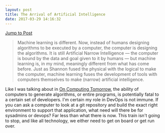 ```yaml
---
layout: post
title: The Arrival of Artificial Intelligence
date: 2017-03-29 14:16:32
---
```

[Jump to Post][1]

> Machine learning is different. Now, instead of humans designing algorithms to be executed by a computer, the computer is designing the algorithms. It is still Artificial Narrow Intelligence — the computer is bound by the data and goal given to it by humans — but machine learning is, in my mind, meaningly different from what has come before. Just as Shannon fused the physical with the logical to make the computer, machine learning fuses the development of tools with computers themselves to make (narrow) artificial intelligence.

Like I was talking about in [On Computing Tomorrow][2], the ability of computers to generate algorithms, or entire programs, is potentially fatal to a certain set of developers. I'm certain my role in DevOps is not immune. If you can ask a computer to look at a git repository and build the exact right environment to support that application, what need will there be for sysadmins or devops? Far less than what there is now. This train isn't going to stop, and like all technology, we either need to get on board or get run over. 

[1]:	https://stratechery.com/2017/the-arrival-of-artificial-intelligence/
[2]:	https://jonathanbuys.com/On_Computing_Tomorrow
